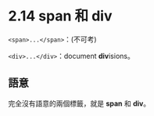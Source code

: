 # 2.14 span 和 div

`<span>...</span>`：\(不可考\)

`<div>...</div>`：document **div**isions。

## 語意

完全沒有語意的兩個標籤，就是 **span** 和 **div**。

